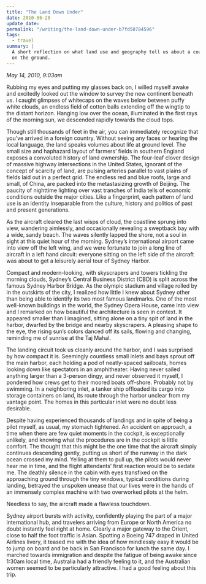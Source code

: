 ```yaml
---
title: "The Land Down Under"
date: 2010-06-28
update_date: 
permalink: "/writing/the-land-down-under-b7fd50784596"
tags:
  - travel
summary: |
  A short reflection on what land use and geography tell us about a country before we even set foot
  on the ground.
---
```


_May 14, 2010, 9:03am_

Rubbing my eyes and putting my glasses back on, I willed myself awake and excitedly looked out the window to survey the new continent beneath us. I caught glimpses of whitecaps on the waves below between puffy white clouds, an endless field of cotton balls extending off the wingtip to the distant horizon. Hanging low over the ocean, illuminated in the first rays of the morning sun, we descended rapidly towards the cloud tops.

Though still thousands of feet in the air, you can immediately recognize that you’ve arrived in a foreign country. Without seeing any faces or hearing the local language, the land speaks volumes about life at ground level. The small size and haphazard layout of farmers’ fields in southern England exposes a convoluted history of land ownership. The four-leaf clover design of massive highway intersections in the United States, ignorant of the concept of scarcity of land, are pulsing arteries parallel to vast plains of fields laid out in a perfect grid. The endless red and blue roofs, large and small, of China, are packed into the metastasizing growth of Beijing. The paucity of nighttime lighting over vast tranches of India tells of economic conditions outside the major cities. Like a fingerprint, each pattern of land use is an identity inseparable from the culture, history and politics of past and present generations.

As the aircraft cleared the last wisps of cloud, the coastline sprung into view, wandering aimlessly, and occasionally revealing a sweptback bay with a wide, sandy beach. The waves silently lapped the shore, not a soul in sight at this quiet hour of the morning. Sydney’s international airport came into view off the left wing, and we were fortunate to join a long line of aircraft in a left hand circuit: everyone sitting on the left side of the aircraft was about to get a leisurely aerial tour of Sydney Harbor.

Compact and modern-looking, with skyscrapers and towers tickling the morning clouds, Sydney’s Central Business District (CBD) is split across the famous Sydney Harbor Bridge. As the olympic stadium and village rolled by in the outskirts of the city, I realized how little I knew about Sydney other than being able to identify its two most famous landmarks. One of the most well-known buildings in the world, the Sydney Opera House, came into view and I remarked on how beautiful the architecture is seen in context. It appeared smaller than I imagined, sitting alone on a tiny spit of land in the harbor, dwarfed by the bridge and nearby skyscrapers. A pleasing shape to the eye, the rising sun’s colors danced off its sails, flowing and changing, reminding me of sunrise at the Taj Mahal.

The landing circuit took us cleanly around the harbor, and I was surprised by how compact it is. Seemingly countless small inlets and bays sprout off the main harbor, each holding a pod of neatly-spaced sailboats, homes looking down like spectators in an amphitheater. Having never sailed anything larger than a 3-person dingy, and never observed it myself, I pondered how crews get to their moored boats off-shore. Probably not by swimming. In a neighboring inlet, a tanker ship offloaded its cargo into storage containers on land, its route through the harbor unclear from my vantage point. The homes in this particular inlet were no doubt less desirable.

Despite having experienced thousands of landings and in spite of being a pilot myself, as usual, my stomach tightened. An accident on approach, a time when there are few quiet moments in the cockpit, is exceptionally unlikely, and knowing what the procedures are in the cockpit is little comfort. The thought that this might be the one time that the aircraft simply continues descending gently, putting us short of the runway in the dark ocean crossed my mind. Yelling at them to pull up, the pilots would never hear me in time, and the flight attendants’ first reaction would be to sedate me. The deathly silence in the cabin with eyes transfixed on the approaching ground through the tiny windows, typical conditions during landing, betrayed the unspoken unease that our lives were in the hands of an immensely complex machine with two overworked pilots at the helm.

Needless to say, the aircraft made a flawless touchdown.

Sydney airport bursts with activity, confidently playing the part of a major international hub, and travelers arriving from Europe or North America no doubt instantly feel right at home. Clearly a major gateway to the Orient, close to half the foot traffic is Asian. Spotting a Boeing 747 draped in United Airlines livery, it teased me with the idea of how mindlessly easy it would be to jump on board and be back in San Francisco for lunch the same day. I marched towards immigration and despite the fatigue of being awake since 1:30am local time, Australia had a friendly feeling to it, and the Australian women seemed to be particularly attractive. I had a good feeling about this trip.
